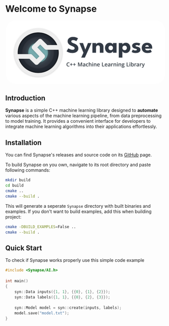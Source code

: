 # Welcome to Synapse

<center>
    <img width=500 style="border-radius: 30px" src=res/synapse-logo.png>
</center>

## Introduction

<b>Synapse</b> is a simple C++ machine learning library designed to <b>automate</b> various aspects of the machine learning pipeline, from data preprocessing to model training.
It provides a convenient interface for developers to integrate machine learning algorithms into their applications effortlessly.

## Installation

You can find Synapse's releases and source code on its [GitHub](https://github.com/MakariiSlupskyi/Synapse) page.

To build Synapse on you own, navigate to its root directory and paste following commands:

```bash
mkdir build
cd build
cmake ..
cmake --build .
```

This will generate a seperate `Synapse` directory with built binaries and examples. If you don't want to build examples, add this when building project:

```bash
cmake -DBUILD_EXAMPLES=False ..
cmake --build .
```

## Quick Start

To check if Synapse works properly use this simple code example

```c++
#include <Synapse/AI.h>

int main()
{
    syn::Data inputs({1, 1}, {{0}, {1}, {2}});
    syn::Data labels({1, 1}, {{0}, {2}, {3}});

    syn::Model model = syn::create(inputs, labels);
    model.save("model.txt");
}
```
